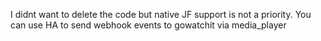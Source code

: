 I didnt want to delete the code but native JF support is not a priority. You can use HA to send webhook events to gowatchit via media_player